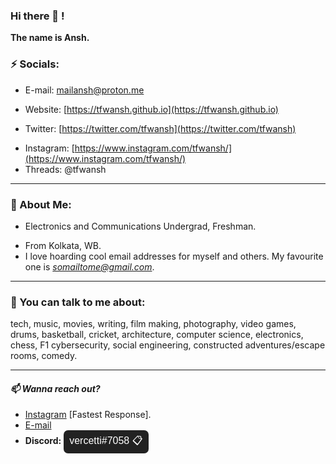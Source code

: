<!--- ---
layout: default
title: TFW.
js:
  - /assets/js/script.js
--- -->
<head>
  <link rel="stylesheet" type="text/css" href="/assets/css/dark-mode.css">
</head>


### Hi there 👋 !

**The name is Ansh.**

### **⚡ Socials:**  
- E-mail: [mailansh@proton.me](mailto:mailansh@proton.me)      
- Website: [https://tfwansh.github.io](https://tfwansh.github.io)

- Twitter: [https://twitter.com/tfwansh](https://twitter.com/tfwansh)    
<!--- Github: [https://github.com/tfwansh](https://github.com/tfwansh)

- Youtube: [https://www.youtube.com/@tfwansh](https://www.youtube.com/@tfwansh)   
- Twitch: [https://www.twitch.tv/tfwansh](https://www.twitch.tv/tfwansh)
-->
- Instagram: [https://www.instagram.com/tfwansh/](https://www.instagram.com/tfwansh/)
- Threads: @tfwansh    
<!--- - Reddit: [https://www.reddit.com/user/tfwansh](https://www.reddit.com/user/tfwansh) --->

---
### **🔭 About Me:**

- Electronics and Communications Undergrad, Freshman.  
<!---- Currently busy creating a personal online brand. Content creation starts soon, apparently.--->
- From Kolkata, WB.
- I love hoarding cool email addresses for myself and others. My favourite one is *somailtome@gmail.com*.


---
### **💬 You can talk to me about:**

tech, music, movies, writing, film making, photography, video games, drums, basketball, cricket, architecture, computer science, electronics, chess, F1 cybersecurity, social engineering, constructed adventures/escape rooms, comedy.

---
#### *📫 Wanna reach out?*  

- [Instagram](https://www.instagram.com/tfwansh/) [Fastest Response].
- [E-mail](mailto:mailansh@proton.me) 
- **Discord:** <button onclick="copyToClipboard()" style="background-color: #222; color: #fff; border: 2px; border-radius: 7px; solid #fff; padding: 5px 9px; font-size: 16px; cursor: pointer;">vercetti#7058 &#x1f4cb;</button>

<script>
function copyToClipboard() {
    const button = document.querySelector('button');
    const text = button.innerText;
    navigator.clipboard.writeText(text);
    const copiedMessage = document.createElement('span');
    copiedMessage.innerText = 'Copied!';
    copiedMessage.style.backgroundColor = '#222';
    copiedMessage.style.color = '#fff';
    copiedMessage.style.padding = '5px 10px';
    copiedMessage.style.position = 'absolute';
    copiedMessage.style.top = '50%';
    copiedMessage.style.left = '50%';
    copiedMessage.style.transform = 'translate(-50%, -50%)';
    copiedMessage.style.border = '1px solid #fff';
    document.body.appendChild(copiedMessage);
    setTimeout(() => {
      document.body.removeChild(copiedMessage);
    }, 1000);
}
</script>

